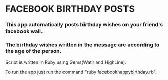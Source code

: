 # FACEBOOK BIRTHDAY POSTS

### This app automatically posts birthday wishes on your friend's facebook wall.
### The birthday wishes written in the message are according to the age of the person.

Script is written in Ruby using Gems(Watir and HighLine). 

To run the app just run the command "ruby facebookhappybirthday.rb".
